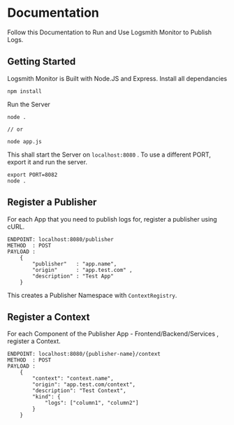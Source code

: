 # Documentation

Follow this Documentation to Run and Use Logsmith Monitor to Publish Logs.

## Getting Started

Logsmith Monitor is Built with Node.JS and Express. Install all dependancies

```
npm install
```

Run the Server

```
node .

// or

node app.js
```

This shall start the Server on `localhost:8080` . To use a different PORT, export it and run the server.

```
export PORT=8082
node .
```

## Register a Publisher

For each App that you need to publish logs for, register a publisher using cURL.

```
ENDPOINT: localhost:8080/publisher
METHOD  : POST
PAYLOAD : 
    {
        "publisher"   : "app.name", 
        "origin"      : "app.test.com" , 
        "description" : "Test App"
    }
```

This creates a Publisher Namespace with `ContextRegistry`.

## Register a Context

For each Component of the Publisher App - Frontend/Backend/Services , register a Context.
```
ENDPOINT: localhost:8080/{publisher-name}/context
METHOD  : POST
PAYLOAD : 
    {
        "context": "context.name", 
        "origin": "app.test.com/context", 
        "description": "Test Context", 
        "kind": {
            "logs": ["column1", "column2"]
        }
    }
```
